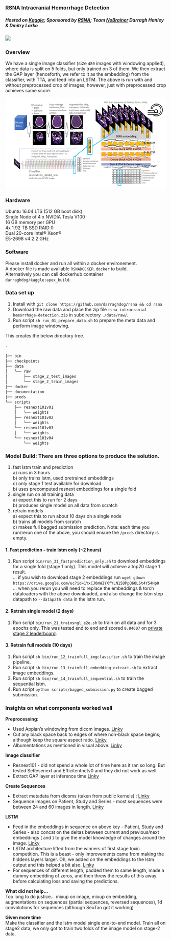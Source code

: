 ### RSNA Intracranial Hemorrhage Detection
  
##### Hosted on [Kaggle](https://www.kaggle.com/c/rsna-intracranial-hemorrhage-detection/overview); Sponsored by [RSNA](https://www.rsna.org/); Team [NoBrainer](https://www.kaggle.com/c/rsna-intracranial-hemorrhage-detection/team) Darragh Hanley & Dmitry Larko
   
![](https://media.giphy.com/media/WR38jS4CtKttHd7oTU/giphy.gif) 

### Overview    
 
We have a single image classifier (size `480` images with windowing applied), where data is split on 5 folds, but only trained on 3 of them. We then extract the GAP layer (henceforth, we refer to it as the embedding) from the classifier, with TTA, and feed into an LSTM. The above is run with and without preprocessed crop of images; however, just with preprocessed crop achieves same score.

![Alt text](documentation/rsna_nobrainer.png?raw=true "Title")

### Hardware  
    
Ubuntu 16.04 LTS (512 GB boot disk)  
Single Node of 4 x NVIDIA Tesla V100  
16 GB memory per GPU  
4x 1.92 TB SSD RAID 0  
Dual 20-core Intel® Xeon®  
E5-2698 v4 2.2 GHz  

### Software   
Please install docker and run all within a docker environement.   
A docker file is made available `RSNADOCKER.docker` to build.   
Alternatively you can call dockerhub container `darraghdog/kaggle:apex_build`.

### Data set up  
   
1.  Install with `git clone https://github.com/darraghdog/rsna && cd rsna`
2.  Download the raw data and place the zip file `rsna-intracranial-hemorrhage-detection.zip` in subdirectory `./data/raw/`.
3.  Run script `sh run_01_prepare_data.sh` to prepare the meta data and perform image windowing.

This creates the below directory tree.
```
.

├── bin
├── checkpoints
├── data
│   └── raw
│       ├── stage_2_test_images
│       └── stage_2_train_images
├── docker
├── documentation
├── preds
└── scripts
    ├── resnext101v01
    │   └── weights
    ├── resnext101v02
    │   └── weights
    └── resnext101v03
    │   └── weights
    └── resnext101v04
        └── weights
```
   
### Model Build: There are three options to produce the solution.  
1) fast lstm train and prediction   
    a) runs in 3 hours   
    b) only trains lstm, used pretrained embeddings   
    c) only stage 1 test available for download   
    b) uses precomputed resnext embeddings for a single fold    
2) single run on all training data  
    a) expect this to run for 2 days    
    b) produces single model on all data from scratch       
3) retrain models   
    a) expect this to run about 10 days on a single node   
    b) trains all models from scratch   
    c) makes full bagged submission prediction.
Note: each time you run/rerun one of the above, you should ensure the `/preds` directory is empty.

#### 1. Fast prediction - train lstm only (~2 hours)   

1.  Run script `bin/run_31_fastprediction_only.sh` to download embeddings for a single fold (stage 1 only). This model will achieve a top20 stage 1 result.     
           ... if you wish to download stage 2 embeddings run `wget gdown https://drive.google.com/uc?id=1YxCJ0mWIYXfYLN15DPpQ6OLSt4Y54Hp0`       
           ... when you rerun you will need to replace the embeddings & torch dataloaders with the above downloaded, and also change the lstm step datapath to `--datapath data` in the lstm run.      
   
#### 2. Retrain single model (2 days)   
    
1.  Run script `bin/run_21_trainsngl_e2e.sh` to train on all data and for 3 epochs only. This was tested end to end and scored `0.04607` on [private stage 2 leaderboard](https://www.kaggle.com/c/rsna-intracranial-hemorrhage-detection/leaderboard).


#### 3. Retrain full models (10 days)    
     
1.  Run script `sh bin/run_12_trainfull_imgclassifier.sh` to train the image pipeline.
2.  Run script `sh bin/run_13_trainfull_embedding_extract.sh` to extract image embeddings.
3.  Run script `sh bin/run_14_trainfull_sequential.sh` to train the sequential lstm.
4.  Run script `python scripts/bagged_submission.py` to create bagged submission.

### Insights on what components worked well   

**Preprocessing:**
- Used Appian’s windowing from dicom images. [Linky](https://github.com/darraghdog/rsna/blob/15ebca153a4f86e8b3e5b760df6ca9e712f05648/scripts/prepare_meta_dicom.py#L65)
- Cut any black space back to edges of where non-black space begins; although keep the square aspect ratio.  [Linky](https://github.com/darraghdog/rsna/blob/15ebca153a4f86e8b3e5b760df6ca9e712f05648/scripts/trainorig.py#L143)
- Albumentations as mentioned in visual above. [Linky](https://github.com/darraghdog/rsna/blob/15ebca153a4f86e8b3e5b760df6ca9e712f05648/scripts/trainorig.py#L230)

**Image classifier**
- Resnext101 - did not spend a whole lot of time here as it ran so long. But tested SeResenext and Efficitentnetv0 and they did not work as well. 
- Extract GAP layer at inference time  [Linky](https://github.com/darraghdog/rsna/blob/15ebca153a4f86e8b3e5b760df6ca9e712f05648/scripts/trainorig.py#L335) 

**Create Sequences**
- Extract metadata from dicoms (taken from public kernels) :  [Linky](https://github.com/darraghdog/rsna/blob/15ebca153a4f86e8b3e5b760df6ca9e712f05648/scripts/prepare_meta_dicom.py#L96) 
- Sequence images on Patient, Study and Series - most sequences were between 24 and 60 images in length.  [Linky](https://github.com/darraghdog/rsna/blob/15ebca153a4f86e8b3e5b760df6ca9e712f05648/scripts/trainlstm.py#L132) 

**LSTM**
- Feed in the embeddings in sequence on above key - Patient, Study and Series - also concat on the deltas between current and previous/next embeddings (<current-previous embedding> and <current-next embedding>) to give the model knowledge of changes around the image.  [Linky](https://github.com/darraghdog/rsna/blob/15ebca153a4f86e8b3e5b760df6ca9e712f05648/scripts/trainlstm.py#L140) 
- LSTM architecture lifted from the winners of first stage toxic competition. This is a beast - only improvements came from making the hiddens layers larger. Oh, we added on the embeddings to the lstm output and this helped a bit also.  [Linky](https://github.com/darraghdog/rsna/blob/15ebca153a4f86e8b3e5b760df6ca9e712f05648/scripts/trainlstm.py#L292) 
- For sequences of different length, padded them to same length, made a dummy embedding of zeros, and then threw the results of this away before calculating loss and saving the predictions.  

**What did not help...**  
Too long to do justice... mixup on image, mixup on embedding, augmentations on sequences (partial sequences, reversed sequences), 1d convolutions for sequences (although SeuTao got it working)

**Given more time**  
Make the classifier and the lstm model single end-to-end model. 
Train all on stage2 data, we only got to train two folds of the image model on stage-2 data.
   
